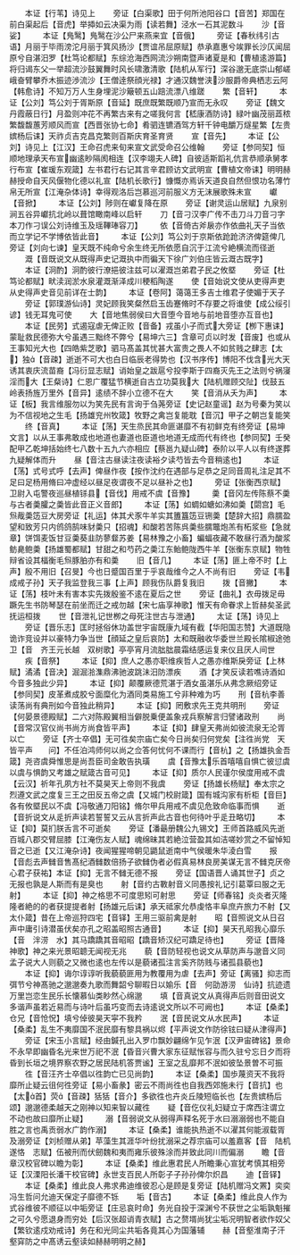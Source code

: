 <!-- { "loadSidebar": true } -->
　　本证【行苇】诗见上
　　旁证【白渠歌】田于何所池阳谷口【音苦】郑国在前白渠起后【音虎】举揷如云决渠为雨【读若舞】泾水一石其泥数斗
　　沙【音娑】
　　本证【鳬鹥】鳬鹥在沙公尸来燕来宜【音俄】
　　旁证【春秋纬引古语】月丽于毕雨滂沱月丽于箕风扬沙【贾谊吊屈原赋】恭承嘉惠兮竢罪长沙仄闻屈原兮自湛汨罗【杜笃论都赋】东综沧海西网流沙朔南暨声诸夏是和【曹植逺游篇】将归谒东父一举超流沙鼓翼舞时风长啸激清歌【陆机从军行】深谷邈无底崇山郁嵯峨奋臂攀乔木振迹渉流沙【王僧逹祭顔光禄】才通汉魏誉浃沙服爵帝典栖志云阿【韩愈诗】不知万万人生身埋泥沙簸顿五山踣流漂八维蹉
　　繁【音轩】
　　本证【公刘】笃公刘于胥斯原【音延】既庶既繁既顺乃宣而无永叹
　　旁证【魏文丹霞蔽日行】月盈则冲花不再繁古来有之嗟我何言【嵇康酒防诗】緑叶幽茂丽蕋秾繁馥馥蕙芳顺风而宣【西晋张协七命】肴驷连镳酒驾方轩千钟电釂万燧星繁【左贵嫔杨后诔】天祚贞吉克昌克繁则百斯庆育圣育贤
　　宣【音先】
　　本证【公刘】诗见上【江汉】王命召虎来旬来宣文武受命召公维翰
　　旁证【参同契】恒顺地理承天布宣幽逺眇隔阂相连【汉李翊夫人碑】自彼适斯蹈礼伉言恭顺承舅孝行布宣【崔瑗东观箴】左书君行右记其言辛君顾访文武明宣【曹植文帝诔】明明赫赫授命自天风偃物化德以礼宣【陆机长歌行】慷慨亦焉诉天道良自然但恨功名薄竹帛无所宣【江淹杂体诗】幸得观洛后岂慕巡河前服义方无沫展歌殊未宣
　　巘【音掀】
　　本证【公刘】陟则在巘复降在原
　　旁证【谢灵运山居赋】九泉别涧五谷异巘抗北岭以葺馆瞰南峰以启轩
　　刀【音刁汉李广传不击刀斗刀音刁字本刀作刁误公刘诗维玉及瑶鞸琫容刀】
　　依【音倚古斧扆亦作依曲礼天子当依而立学记不学博依皆此音】
　　本证【公刘】笃公刘于京斯依跄跄济济俾筵俾几旁证【刘向七谏】皇天既不纯命兮余生终无所依愿自沉于江流兮絶横流而径逝
　　溉【音既说文从既得声史记溉执中而徧天下徐广刘伯庄皆云溉古既字】
　　本证【泂酌】泂酌彼行潦挹彼注兹可以濯溉岂弟君子民之攸塈
　　旁证【杜笃论都赋】畎渎润淤水泉灌溉渐泽成川稉稻陶遂
　　使【音始说文使从吏得声吏从史得声史音见前详在士韵】
　　本证【卷阿】蔼蔼王多吉士维君子使媚于天子
　　旁证【郭璞游仙诗】灵妃顾我笑粲然启玉齿蹇脩时不存要之将谁使【成公绥引谚】钱无耳鬼可使
　　大【音地焦弱侯曰大音堕今音地与前地音堕亦互音也】
　　本证【民劳】式遏寇虐无俾正败【音备】戎虽小子而式大旁证【栁下惠诔】蒙耻救民德弥大兮虽遇三黜终不弊兮【易坤六三】含章可贞以时发【音废】也或从王事知光大也【四皓紫芝歌】驷马髙盖其忧甚大富贵之畏人不如贫贱之肆志【太】独【音疎】逝逝不可大也白日临辰老得势也【汉书序传】博阳不伐含光大天诱其衷庆流苗裔【冯衍显志赋】诮始皇之跋扈兮投李斯于四裔灭先王之法则兮祸寖淫而大【王粲诗】仁恩广覆猛节横逝自古立功莫我大【陆机赠顾交阯】伐鼓五岭表扬旌万里外【音异】逺绩不辞小立德不在大
　　笑【音消从夭为声】
　　本证【板】我言维服勿以为笑先民有言询于刍荛旁证【史记赵童谣】赵为号秦为笑以为不信视地之生毛【扬雄兖州牧箴】牧野之禽岂复能耽【音沉】甲子之朝岂复能笑
　　终【音真】
　　本证【荡】天生烝民其命匪谌靡不有初鲜克有终旁证【易坤文言】以从王事弗敢成也地道也妻道也臣道也地道无成而代有终也【参同契】壬癸配甲乙乾坤括始终七八数十五九六亦相应【蔡邕九疑山碑】泰阶以平人以有终遂葬九疑解体而升
　　昼【音注古昼读注夜读裕夕读芍皆去今音稍逺也】
　　本证【荡】式号式呼【去声】俾昼作夜【按作沈约在遇部与足恭之足同音周礼注足其不足曰足杨用脩曰冲虚经以昼足夜谓夜不足以昼补之也】
　　旁证【张衡西京赋】卫尉入屯警夜巡昼植铩县【音伐】用戒不虞【音豫】
　　羮【音冈左传陈蔡不羮与古者羮臛之羮皆此音正义音郎】
　　本证【荡】如蜩如螗如沸如羮【閟宫】毛炰胾羮笾豆大房旁证【礼运】体其犬豕牛羊实其簠簋笾豆铏羮【楚辞大招】鼎臑盈望和致芳只内鸧鸽鹄味豺羮只【招魂】和酸若苦陈呉羮些臑鼈炮羔有柘浆些【急就章】饼饵麦饭甘豆羮葵韭防蓼韰苏姜【易林豫之小畜】蝙蝠夜藏不敢昼行酒为酸浆鲂臰鲍羮【扬雄蜀都赋】甘甜之和芍药之羮江东鲐鲍陇西牛羊【张衡东京赋】物牲辩省设其楅衡毛炰豚胉亦有和羮
　　旧【音几】
　　本证【荡】匪上帝不时【上声】殷不用旧【召旻】今也日蹙国百里于乎哀哉维今之人不尚有旧
　　旁证【韦成戒子孙】天子我监登我三事【上声】顾我伤队爵复我旧
　　拨【音撇】
　　本证【荡】枝叶未有害本实先拨殷鉴不逺在夏后之世
　　旁证【曲礼】衣毋拨足毋蹶先生书防琴瑟在前坐而迁之戒勿越【宋七庙享神歌】惟天有命眷求上哲赫矣圣武抚运桓拨
　　世【音泄礼记世栁之母死注世古与泄通】
　　太证【荡】诗见上
　　旁证【晋乐志】匡时拯俗休功盖世宇宙既康九域有截【华阳国志赞】大道既隐诡诈竞设并以豪特力争当世【顔延之皇后哀防】太和既融收华委世兰殿长隂椒途弛卫【音　齐王元长越　双树歌】亭亭宵月流朏朏晨霜结感运复来仪且厌人间世
　　疾【音祭】
　　本证【抑】庶人之愚亦职维疾哲人之愚亦维斯戾旁证【上林赋】潏潏【音决】淈淈湁潗鼎沸驰波跳沬汨防漂疾
　　酒【才笑反读若噍诗酒如今音多独此少异】
　　本证【抑】颠覆厥德荒湛于酒女虽湛乐从弗念厥绍旁证【参同契】皮革煮成胶兮面糜化为酒同类易施工兮非种难为巧
　　刑【音杭李善读荡尚有典刑如今音独此稍异】
　　本证【抑】罔敷求先王克共明刑
　　旁证【何晏景德殿赋】二六对陈殿翼相当僻脱乗便盖象戎兵察解言归譬诸政刑
　　尚【音常汉官仪尚书尚方尚食皆平声】
　　本证【抑】肆皇天弗尚如彼流泉无沦胥以亡
　　旁证【齐士卒倡】无可徃矣宗庙亡矣今日尚矣归何党矣【注徃尚党　天皆平声　　问】不任泊鸿师何以尚之佥答何忧何不课而行【音杭】之【扬雄执金吾箴】尧咨虞舜惟思是尚吾臣司金敢告执璜
　　虞【音豫太乐首嘻嘻自惧亡彼愆虞以虞与惧韵又考雄之赋箴古音可见】
　　本证【抑】质尔人民谨尔侯度用戒不虞【云汉】祈年孔夙方社不莫昊天上帝则不我虞
　　旁证【扬雄长杨赋】奉太宗之烈遵文武之度复三王之田反五帝之虞【又城门校尉箴】国有城沟家有析柜【音巨】各有攸塈民以不虞【冯敬通刀阳铭】脩尔甲兵用戒不虞见危致命临事而惧
　　逝【音折说文从辵折声读若誓誓又云从言折声此古音也何待叶乎辵丑略切】
　　本证【抑】莫扪朕舌言不可逝矣
　　旁证【潘朂册魏公九锡文】王师首路威风先逝百城八郡交臂屈膝【江淹伤友人赋】魂绵昧其若絶泣营盈其如洁嗟妙赏之不留悼知音之已逝【又江淹杂诗】夜闻猩猩啼朝见鼯鼠逝南中气侯暖朱华淩白雪
　　报【音彪去声雠音售髙纪酒雠数倍扬子欲雠伪者必假真易林良房美谋无言不雠克厌帝心君子获祐】本证【抑】无言不雠无德不报
　　旁证【国语晋人诵其世子】贞之无报也孰是人斯而有是臭也
　　射【音约古斁射音义同愚按礼记引葛覃曰服之无射】
　　本证【抑】神之格思不可度思矧可射思
　　旁证【师春铭】炎炎者灭隆隆者絶的的者获提提者射【扬雄元后诔】承天祗家允恭虔恪丰阜庶卉旅力不射【又太仆箴】昔在上帝巡狩四宅【音铎】王用三驱前禽是射
　　昭【音照说文从日召声中庸引诗潜虽伏矣亦孔之昭盖昭照古通音】
　　本证【抑】昊天孔昭我心靡乐【音　泮涝　水】其马蹻蹻其音昭昭【蹻音矫汉纪可蹻足待也】
　　旁证【晋降神歌】神之来光景昭聼无闻视无兆
　　藐【音防轻视也说文从草防声与邈音义同孟子说大人则藐之又微也逺也左传以是藐诸孤注言奚齐防贱与诸孤县藐也】
　　本证【抑】诲尔谆谆听我藐藐匪用为教覆用为虐【去声】旁证【离骚】抑志而弭节兮神髙驰之邈邈奏九歌而舞韶兮聊暇日以媮乐【音　何劭游涝　仙诗】抗迹遗万里岂恋生民乐长懐慕仙类眇然心绵邈
　　填【音真说文从真得声后则音田说文多谐声虽若近易而与诗叶后虽巧变而去诗逺说文所以不可阙也】
　　本证【桑柔】仓兄【音怆怳】填兮倬彼昊天寜不我矜
　　泯【音民说文从水民声】
　　本证【桑柔】乱生不夷靡国不泯民靡有黎具祸以烬【平声说文作防徐铉曰疑从津得声】
　　旁证【宋玉小言赋】经由鍼孔出入罗巾飘妙翩绵乍见乍泯【汉尹宙碑铭】景命不永早即幽昏名光来世万祀不泯【昏音兴曹大家东征赋怅容与而久驻兮忘日夕而将昏到长垣之境界察农野之居民陆机答贾谧】王室之乱靡邦不泯如彼坠景曽不可振
　　徃【音汪齐士卒倡以徃韵亡已见尚韵】
　　本证【桑柔】国歩蔑资天不我将靡所止疑云徂何徃旁证【易小畜彖】密云不雨尚徃也自我西郊施未行【音抗】也【太首】荧【音疎】狧狧【音介】多欲徃也卉炎丘陵短临长也【左贵嫔杨后颂】邈邈德柔越天之刚神以知来智以藏徃
　　疑【音仡仪礼妇疑立于席西注谓立不动也故曰靡所止疑】
　　溺【音弱说文从弱得声释名死于水曰溺溺弱也不能自胜之言也禹贡弱水广韵作溺】
　　本证【桑柔】谁能执热逝不以濯其何能淑载胥及溺旁证【刘桢赠从弟】苹藻生其涯华叶纷扰溺采之荐宗庙可以羞嘉客【音　陆机遂恪　志赋】伍被刑而伏劒魏和夷而雍乐彼殊涂而并致此同川而偏溺
　　瞻【音章汉校官碑以瞻为彰】
　　本证【桑柔】维此惠君民人所瞻秉心宣犹考慎其相旁证【汉溧阳长潘干校官碑】永世支百民人所彰子子孙孙俾尔炽昌
　　迪【音铎】
　　本证【桑柔】维此良人弗求弗迪维彼忍心是顾是复旁证【陆机赠冯文罴】奕奕冯生哲问允迪天保定子靡德不铄
　　垢【音古】
　　本证【桑柔】维此良人作为式谷维彼不顺征以中垢旁证【庄忌哀时命】务光自投于深渊兮不获世之尘垢孰魁摧之可久兮愿退身而穷处【后汉张超诮青衣赋】古之赘壻尚犹尘垢况明智者欲作奴父【繁钦逺戍劝戒诗】务在和光同尘共垢各竟其心为国藩辅
　　赫【音壑淮南子汗壑穽防之中髙诱云壑读如赫赫明明之赫】
